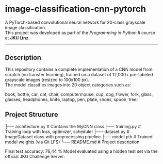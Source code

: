 # image-classification-cnn-pytorch

A PyTorch-based convolutional neural network for 20-class grayscale image classification.  
This project was developed as part of the *Programming in Python II* course at **JKU Linz**.

---

## Description

This repository contains a complete implementation of a CNN model from scratch (no transfer learning), trained on a dataset of 12,000+ pre-labeled grayscale images (resized to 100x100 px).  
The model classifies images into 20 object categories such as:

book, bottle, car, cat, chair, computermouse, cup, dog, flower, fork, glass, glasses, headphones, knife, laptop, pen, plate, shoes, spoon, tree;

## Project Structure

├── architecture.py # Contains the MyCNN class ├── training.py # Training loop with loss, optimizer, scheduler ├── dataset.py # ImageDataset class with preprocessing pipeline ├── model.pth # Trained model weights (via Git LFS) └── README.md # Project description

Final test accuracy: 76,44 %
Model evaluated using a hidden test set via the official JKU Challenge Server.

